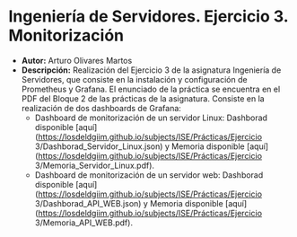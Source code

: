 # Ingeniería de Servidores. Ejercicio 3. Monitorización

- **Autor:** Arturo Olivares Martos
- **Descripción:** Realización del Ejercicio 3 de la asignatura Ingeniería de Servidores, que consiste en la instalación y configuración de Prometheus y Grafana. El enunciado de la práctica se encuentra en el PDF del Bloque 2 de las prácticas de la asignatura. Consiste en la realización de dos dashboards de Grafana:
    - Dashboard de monitorización de un servidor Linux: Dashborad disponible [aquí](https://losdeldgiim.github.io/subjects/ISE/Prácticas/Ejercicio 3/Dashborad_Servidor_Linux.json) y Memoria disponible [aquí](https://losdeldgiim.github.io/subjects/ISE/Prácticas/Ejercicio 3/Memoria_Servidor_Linux.pdf).
    - Dashboard de monitorización de un servidor web: Dashborad disponible [aquí](https://losdeldgiim.github.io/subjects/ISE/Prácticas/Ejercicio 3/Dashborad_API_WEB.json) y Memoria disponible [aquí](https://losdeldgiim.github.io/subjects/ISE/Prácticas/Ejercicio 3/Memoria_API_WEB.pdf).